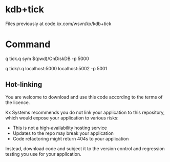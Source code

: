 # kdb+tick

Files previously at code.kx.com/wsvn/kx/kdb+tick


# Command

q tick.q sym $(pwd)/OnDiskDB -p 5000

q tick/r.q localhost:5000 localhost:5002 -p 5001


## Hot-linking

You are welcome to download and use this code according to the terms of the licence. 

Kx Systems recommends you do not link your application to this repository, 
which would expose your application to various risks:

- This is not a high-availability hosting service
- Updates to the repo may break your application 
- Code refactoring might return 404s to your application

Instead, download code and subject it to the version control and regression testing 
you use for your application.
